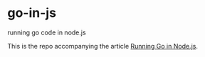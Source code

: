 # go-in-js
running go code in node.js

This is the repo accompanying the article [Running Go in Node.js](https://blog.farosdev.com/go-in-js/). 
